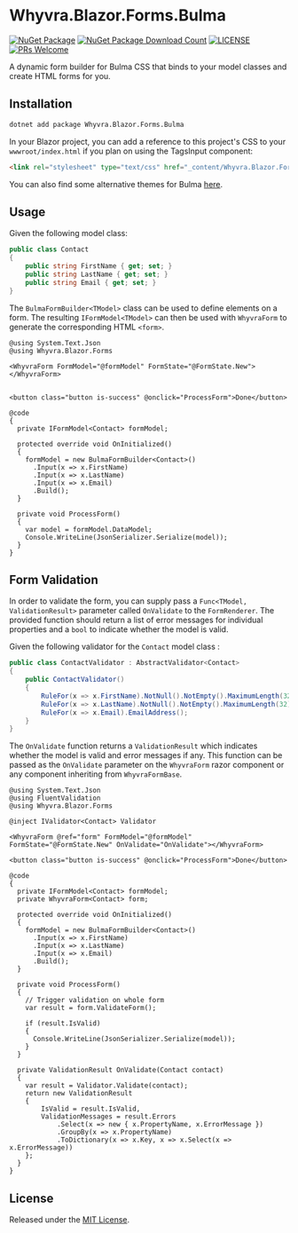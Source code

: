 # Whyvra.Blazor.Forms.Bulma

[![NuGet Package](https://img.shields.io/nuget/v/Whyvra.Blazor.Forms.Bulma.svg?color=blue&style=flat-square)](https://www.nuget.org/packages/Whyvra.Blazor.Forms.Bulma/)
[![NuGet Package Download Count](https://img.shields.io/nuget/dt/Whyvra.Blazor.Forms.Bulma?color=blue&style=flat-square)](https://www.nuget.org/packages/Whyvra.Blazor.Forms.Bulma/)
[![LICENSE](https://img.shields.io/badge/license-MIT-blue?style=flat-square)](./LICENSE)
[![PRs Welcome](https://img.shields.io/badge/PRs-welcome-brightgreen.svg?style=flat-square)](http://makeapullrequest.com)

A dynamic form builder for Bulma CSS that binds to your model classes and create HTML forms for you.

## Installation

```bash
dotnet add package Whyvra.Blazor.Forms.Bulma
```

In your Blazor project, you can add a reference to this project's CSS to your `wwwroot/index.html` if you plan on using the TagsInput component:

```html
<link rel="stylesheet" type="text/css" href="_content/Whyvra.Blazor.Forms.Bulma/Whyvra.Blazor.Forms.Bulma.bundle.scp.css"/>
```

You can also find some alternative themes for Bulma [here](https://jenil.github.io/bulmaswatch/).

## Usage

Given the following model class:

```csharp
public class Contact
{
    public string FirstName { get; set; }
    public string LastName { get; set; }
    public string Email { get; set; }
}
```

The `BulmaFormBuilder<TModel>` class can be used to define elements on a form. The resulting `IFormModel<TModel>` can then be used with `WhyvraForm` to generate the corresponding HTML `<form>`.

```razor
@using System.Text.Json
@using Whyvra.Blazor.Forms

<WhyvraForm FormModel="@formModel" FormState="@FormState.New"></WhyvraForm>


<button class="button is-success" @onclick="ProcessForm">Done</button>

@code
{
  private IFormModel<Contact> formModel;

  protected override void OnInitialized()
  {
    formModel = new BulmaFormBuilder<Contact>()
      .Input(x => x.FirstName)
      .Input(x => x.LastName)
      .Input(x => x.Email)
      .Build();
  }

  private void ProcessForm()
  {
    var model = formModel.DataModel;
    Console.WriteLine(JsonSerializer.Serialize(model));
  }
}
```

## Form Validation

In order to validate the form, you can supply pass a `Func<TModel, ValidationResult>` parameter called `OnValidate` to the `FormRenderer`. The provided function should return a list of error messages for individual properties and a `bool` to indicate whether the model is valid.

Given the following validator for the `Contact` model class :

```csharp
public class ContactValidator : AbstractValidator<Contact>
{
    public ContactValidator()
    {
        RuleFor(x => x.FirstName).NotNull().NotEmpty().MaximumLength(32);
        RuleFor(x => x.LastName).NotNull().NotEmpty().MaximumLength(32);
        RuleFor(x => x.Email).EmailAddress();
    }
}
```

The `OnValidate` function returns a `ValidationResult` which indicates whether the model is valid and error messages if any. This function can be passed as the `OnValidate` parameter on the `WhyvraForm` razor component or any component inheriting from `WhyvraFormBase`.

```razor
@using System.Text.Json
@using FluentValidation
@using Whyvra.Blazor.Forms

@inject IValidator<Contact> Validator

<WhyvraForm @ref="form" FormModel="@formModel" FormState="@FormState.New" OnValidate="OnValidate"></WhyvraForm>

<button class="button is-success" @onclick="ProcessForm">Done</button>

@code
{
  private IFormModel<Contact> formModel;
  private WhyvraForm<Contact> form;

  protected override void OnInitialized()
  {
    formModel = new BulmaFormBuilder<Contact>()
      .Input(x => x.FirstName)
      .Input(x => x.LastName)
      .Input(x => x.Email)
      .Build();
  }

  private void ProcessForm()
  {
    // Trigger validation on whole form
    var result = form.ValidateForm();

    if (result.IsValid)
    {
      Console.WriteLine(JsonSerializer.Serialize(model));
    }
  }

  private ValidationResult OnValidate(Contact contact)
  {
    var result = Validator.Validate(contact);
    return new ValidationResult
    {
        IsValid = result.IsValid,
        ValidationMessages = result.Errors
            .Select(x => new { x.PropertyName, x.ErrorMessage })
            .GroupBy(x => x.PropertyName)
            .ToDictionary(x => x.Key, x => x.Select(x => x.ErrorMessage))
    };
  }
}
```

## License

Released under the [MIT License](./LICENSE).
